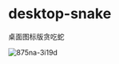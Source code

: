 # desktop-snake

桌面图标版贪吃蛇


![875na-3i19d](https://user-images.githubusercontent.com/38684327/162611248-e497f549-7b50-40a6-87a3-0098c39bb07d.gif)
